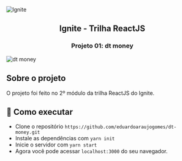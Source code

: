 <img alt="Ignite" src="https://i.imgur.com/XIYqKzO.png">
<h2 align="center">
  Ignite - Trilha ReactJS
</h2> 
<h3 align="center">
  Projeto 01: dt money
</h3>
<img alt="dt money" src="https://i.imgur.com/55F98sT.png">

## Sobre o projeto

O projeto foi feito no 2º módulo da trilha ReactJS do Ignite.

## 🚀 Como executar

- Clone o repositório `https://github.com/eduardoaraujogomes/dt-money.git`
- Instale as dependências com `yarn init`
- Inicie o servidor com `yarn start`
- Agora você pode acessar `localhost:3000` do seu navegador.
